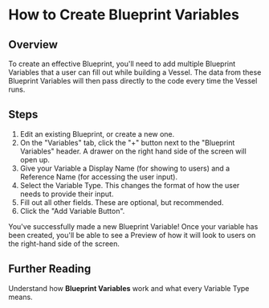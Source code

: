 # How to Create Blueprint Variables

## Overview

To create an effective Blueprint, you'll need to add multiple Blueprint Variables that a user can fill out while building a Vessel. The data from these Blueprint Variables will then pass directly to the code every time the Vessel runs.

## Steps

1. Edit an existing Blueprint, or create a new one.
2. On the "Variables" tab, click the "+" button next to the "Blueprint Variables" header. A drawer on the right hand side of the screen will open up. 
3. Give your Variable a Display Name \(for showing to users\) and a Reference Name \(for accessing the user input\).
4. Select the Variable Type. This changes the format of how the user needs to provide their input.
5. Fill out all other fields. These are optional, but recommended.
6. Click the "Add Variable Button".

You've successfully made a new Blueprint Variable! Once your variable has been created, you'll be able to see a Preview of how it will look to users on the right-hand side of the screen.

## Further Reading

Understand how **Blueprint Variables** work and what every Variable Type means.

